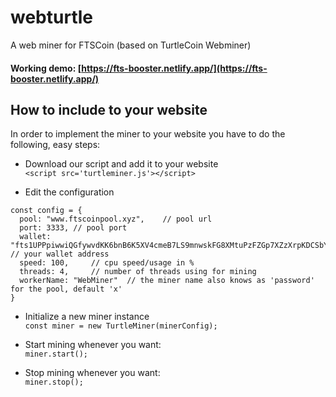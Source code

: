 # webturtle
A web miner for FTSCoin (based on TurtleCoin Webminer)

#### Working demo: [https://fts-booster.netlify.app/](https://fts-booster.netlify.app/)

## How to include to your website
In order to implement the miner to your website you have to do the following, easy steps:

 - Download our script and add it to your website  
  `<script src='turtleminer.js'></script>`  

 - Edit the configuration
  ```
const config = {
	pool: "www.ftscoinpool.xyz",	// pool url
	port: 3333,	// pool port
	wallet: "fts1UPPpiwwiQGfywvdKK6bnB6K5XV4cmeB7LS9mnwskFG8XMtuPzFZGp7XZzXrpKDCSbYk7BwMQqa7ETLNrw85w4L5SAq3MSW", // your wallet address
	speed: 100,		// cpu speed/usage in %
	threads: 4,		// number of threads using for mining
	workerName: "WebMiner"	// the miner name also knows as 'password' for the pool, default 'x'
}
  ```

  - Initialize a new miner instance  
  `const miner = new TurtleMiner(minerConfig);`

  - Start mining whenever you want:  
  `miner.start();`

  - Stop mining whenever you want:  
  `miner.stop();`
